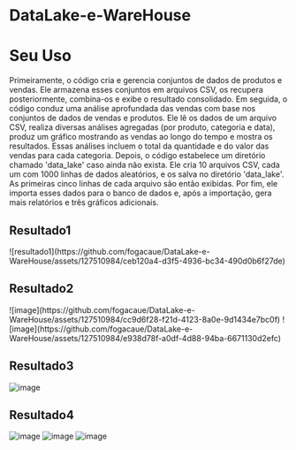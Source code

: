 # DataLake-e-WareHouse



<h1>Seu Uso</h1>
Primeiramente, o código cria e gerencia conjuntos de dados de produtos e vendas. Ele armazena esses conjuntos em arquivos CSV, os recupera posteriormente, combina-os e exibe o resultado consolidado.
Em seguida, o código conduz uma análise aprofundada das vendas com base nos conjuntos de dados de vendas e produtos. Ele lê os dados de um arquivo CSV, realiza diversas análises agregadas (por produto, categoria e data), produz um gráfico mostrando as vendas ao longo do tempo e mostra os resultados. Essas análises incluem o total da quantidade e do valor das vendas para cada categoria.
Depois, o código estabelece um diretório chamado 'data_lake' caso ainda não exista. Ele cria 10 arquivos CSV, cada um com 1000 linhas de dados aleatórios, e os salva no diretório 'data_lake'. As primeiras cinco linhas de cada arquivo são então exibidas.
Por fim, ele importa esses dados para o banco de dados e, após a importação, gera mais relatórios e três gráficos adicionais.

<h2>Resultado1</h2>
![resultado1](https://github.com/fogacaue/DataLake-e-WareHouse/assets/127510984/ceb120a4-d3f5-4936-bc34-490d0b6f27de)


<h2>Resultado2</h2>
![image](https://github.com/fogacaue/DataLake-e-WareHouse/assets/127510984/cc9d6f28-f21d-4123-8a0e-9d1434e7bc0f)
![image](https://github.com/fogacaue/DataLake-e-WareHouse/assets/127510984/e938d78f-a0df-4d88-94ba-6671130d2efc)


<h2>Resultado3</h2>

![image](https://github.com/fogacaue/DataLake-e-WareHouse/assets/127510984/1a5f1135-ae4a-4b49-bb20-b6fd7f7fb937)


<h2>Resultado4</h2>

![image](https://github.com/fogacaue/DataLake-e-WareHouse/assets/127510984/5543cb8c-7d2f-4d5c-a433-bd6cd6fd7382)
![image](https://github.com/fogacaue/DataLake-e-WareHouse/assets/127510984/f70736c0-51de-4a36-9546-3ac6a6996818)
![image](https://github.com/fogacaue/DataLake-e-WareHouse/assets/127510984/a16ff747-6833-4f44-8b7f-14bb72ac0a59)
